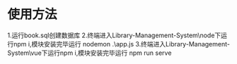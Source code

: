 # 使用方法
1.运行book.sql创建数据库
2.终端进入Library-Management-System\node下运行npm i,模块安装完毕运行 nodemon .\app.js
3.终端进入Library-Management-System\vue下运行npm i,模块安装完毕运行 npm run serve
